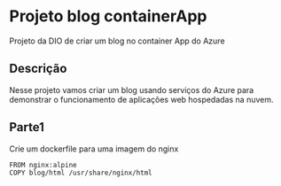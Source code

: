 # Projeto blog containerApp
Projeto da DIO de criar um blog no container App do Azure

## Descrição
Nesse projeto vamos criar um blog usando serviços do Azure para demonstrar o funcionamento de aplicações web hospedadas na nuvem.

 ## Parte1
 Crie um dockerfile para uma imagem do nginx
 
```More actions
FROM nginx:alpine
COPY blog/html /usr/share/nginx/html
```






